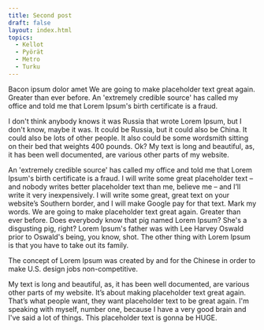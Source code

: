 ```yaml
---
title: Second post
draft: false
layout: index.html
topics:
  - Kellot
  - Pyörät
  - Metro
  - Turku
---
```


Bacon ipsum dolor amet We are going to make placeholder text great again. Greater than ever before. An 'extremely credible source' has called my office and told me that Lorem Ipsum's birth certificate is a fraud.

I don't think anybody knows it was Russia that wrote Lorem Ipsum, but I don't know, maybe it was. It could be Russia, but it could also be China. It could also be lots of other people. It also could be some wordsmith sitting on their bed that weights 400 pounds. Ok? My text is long and beautiful, as, it has been well documented, are various other parts of my website.

An 'extremely credible source' has called my office and told me that Lorem Ipsum's birth certificate is a fraud. I will write some great placeholder text – and nobody writes better placeholder text than me, believe me – and I’ll write it very inexpensively. I will write some great, great text on your website’s Southern border, and I will make Google pay for that text. Mark my words. We are going to make placeholder text great again. Greater than ever before. Does everybody know that pig named Lorem Ipsum? She's a disgusting pig, right? Lorem Ipsum's father was with Lee Harvey Oswald prior to Oswald's being, you know, shot. The other thing with Lorem Ipsum is that you have to take out its family.

The concept of Lorem Ipsum was created by and for the Chinese in order to make U.S. design jobs non-competitive.

My text is long and beautiful, as, it has been well documented, are various other parts of my website. It’s about making placeholder text great again. That’s what people want, they want placeholder text to be great again. I'm speaking with myself, number one, because I have a very good brain and I've said a lot of things. This placeholder text is gonna be HUGE.